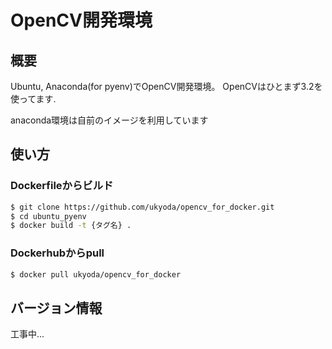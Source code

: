 # OpenCV開発環境

## 概要

Ubuntu, Anaconda(for pyenv)でOpenCV開発環境。
OpenCVはひとまず3.2を使ってます.

anaconda環境は自前のイメージを利用しています

## 使い方

### Dockerfileからビルド

```bash
$ git clone https://github.com/ukyoda/opencv_for_docker.git
$ cd ubuntu_pyenv
$ docker build -t {タグ名} .
```

### Dockerhubからpull

```bash
$ docker pull ukyoda/opencv_for_docker
```

## バージョン情報

工事中...
